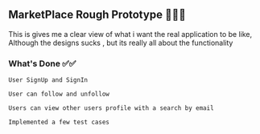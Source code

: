 ## MarketPlace Rough Prototype 🏢🏢🏢
This is gives me a clear view of what i want the real application to be like,
Although the designs sucks , but its really all about the functionality

### What's Done ✅✅
`User SignUp and SignIn`

`User can follow and unfollow`

`Users can view other users profile with a search by email`

`Implemented a few test cases`

